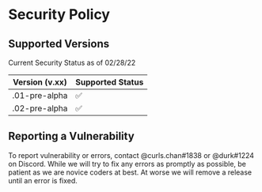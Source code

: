 # Security Policy

## Supported Versions

Current Security Status as of 02/28/22

| Version (v.xx)  | Supported Status   |
| --------------- | ------------------ |
| .01-pre-alpha   | :white_check_mark: |
| .02-pre-alpha   | :white_check_mark: |

## Reporting a Vulnerability

To report vulnerability or errors, contact @curls.chan#1838 or @durk#1224 on Discord.
While we will try to fix any errors as promptly as possible, be patient as we are
novice coders at best. At worse we will remove a release until an error is fixed.
